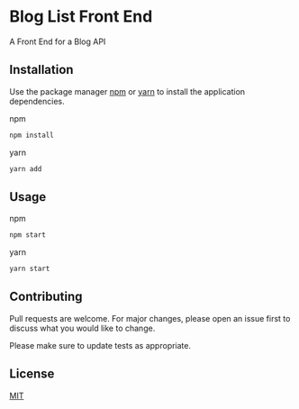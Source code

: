 # Blog List Front End

A Front End for a Blog API

## Installation

Use the package manager [npm](https://www.npmjs.com/) or [yarn](https://yarnpkg.com/) to install the application dependencies.

npm
```bash
npm install 
```
yarn
```bash
yarn add 
```


## Usage

npm
```bash
npm start
```

yarn
```bash
yarn start
```


## Contributing
Pull requests are welcome. For major changes, please open an issue first to discuss what you would like to change.

Please make sure to update tests as appropriate.

## License
[MIT](https://choosealicense.com/licenses/mit/)

